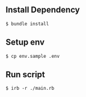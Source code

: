 ## Install Dependency

`$ bundle install`

## Setup env

`$ cp env.sample .env`

## Run script

`$ irb -r ./main.rb`